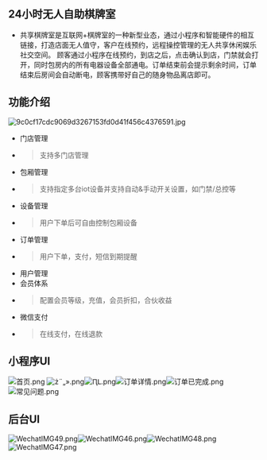 ## 24小时无人自助棋牌室
- 共享棋牌室是互联网+棋牌室的一种新型业态，通过小程序和智能硬件的相互链接，打造店面无人值守，客户在线预约，远程操控管理的无人共享休闲娱乐社交空间。
  顾客通过小程序在线预约，到店之后，点击确认到店，门禁就会打开，同时包房内的所有电器设备全部通电。订单结束前会提示剩余时间，订单结束后房间会自动断电，顾客携带好自己的随身物品离店即可。
## 功能介绍
![9c0cf17cdc9069d3267153fd0d41f456c4376591.jpg](/Users/cisco/Pictures/棋牌室包厢图片/9c0cf17cdc9069d3267153fd0d41f456c4376591.jpg)
- 门店管理
- > 支持多门店管理
- 包厢管理
- > 支持指定多台iot设备并支持自动&手动开关设置，如门禁/总控等
- 设备管理
- > 用户下单后可自由控制包厢设备
- 订单管理
- > 用户下单，支付，短信到期提醒
- 用户管理
- 会员体系
- > 配置会员等级，充值，会员折扣，合伙收益
- 微信支付
- > 在线支付，在线退款
## 小程序UI
![首页.png](/Users/cisco/Downloads/麻将室UI图/首页.png)
![ż¨„».png](/Users/cisco/Downloads/麻将室UI图/ż¨„».png)![ԤԼ.png](/Users/cisco/Downloads/麻将室UI图/ԤԼ.png)![订单详情.png](/Users/cisco/Downloads/麻将室UI图/订单详情.png)![订单已完成.png](/Users/cisco/Downloads/麻将室UI图/订单-进行中.png)![常见问题.png](/Users/cisco/Downloads/麻将室UI图/常见问题.png)
## 后台UI
![WechatIMG49.png](/Users/cisco/Downloads/麻将室UI图/WechatIMG46.png)![WechatIMG46.png](/Users/cisco/Downloads/麻将室UI图/WechatIMG47.png)![WechatIMG48.png](/Users/cisco/Downloads/麻将室UI图/WechatIMG48.png)![WechatIMG47.png](/Users/cisco/Downloads/麻将室UI图/WechatIMG49.png)